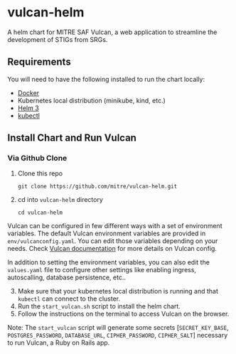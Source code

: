 # vulcan-helm
A helm chart for MITRE SAF Vulcan, a web application to streamline the development of STIGs from SRGs.

## Requirements
You will need to have the following installed to run the chart locally:
  - [Docker](https://docs.docker.com/engine/install/)
  - Kubernetes local distribution (minikube, kind, etc.)
  - [Helm 3](https://helm.sh/docs/intro/install/)
  - [kubectl](https://kubernetes.io/docs/tasks/tools/install-kubectl-linux/)

## Install Chart and Run Vulcan
### Via Github Clone
  1. Clone this repo
  
      ```
      git clone https://github.com/mitre/vulcan-helm.git
      ```
  2. cd into `vulcan-helm` directory
  
      ```
      cd vulcan-helm
      ```
  Vulcan can be configured in few different ways with a set of environment variables. The default Vulcan environment variables are provided in `env/vulcanconfig.yaml`. You can edit those variables depending on your needs. Check [Vulcan documentation](https://vulcan.mitre.org/docs/config.html#configure-welcome-text-and-contact-email) for more details on Vulcan config.

  In addition to setting the environment variables, you can also edit the `values.yaml` file to configure other settings like enabling ingress, autoscalling, database persistence, etc..

  3. Make sure that your kubernetes local distribution is running and that `kubectl` can connect to the cluster.
  4. Run the `start_vulcan.sh` script to install the helm chart.
  5. Follow the instructions on the terminal to access Vulcan on the browser.

  Note: 
   The `start_vulcan` script will generate some secrets [`SECRET_KEY_BASE`, `POSTGRES_PASSWORD`, `DATABASE_URL`, `CIPHER_PASSWORD`, `CIPHER_SALT`]
   necessary to run Vulcan, a Ruby on Rails app.

